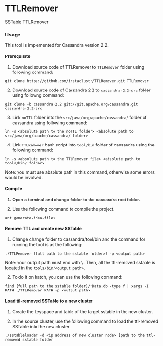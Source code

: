 # TTLRemover
SSTable TTLRemover


### Usage

This tool is implemented for Cassandra version 2.2.

#### Prerequisite
1. Download source code of TTLRemover to `TTLRemover` folder using following command:

 `git clone https://github.com/instaclustr/TTLRemover.git TTLRemover`


2. Download source code of Cassandra 2.2 to `cassandra-2.2-src` folder using followng command:

 `git clone -b cassandra-2.2 git://git.apache.org/cassandra.git cassandra-2.2-src`


3. Link `noTTL` folder into the `src/java/org/apache/cassandra/` folder of cassandra using following command:

 `ln -s <absolute path to the noTTL folder> <absolute path to src/java/org/apache/cassandra/ folder>`


4. Link `TTLRemover` bash script into `tool/bin` folder of cassandra using the following command:

 `ln -s <absolute path to the TTLRemover file> <absolute path to tools/bin/ folder>`
 
 Note: you must use absolute path in this command, otherwise some errors would be involved. 

#### Compile

1. Open a terminal and change folder to the cassandra root folder.

2. Use the following command to compile the project.

 `ant generate-idea-files`


#### Remove TTL and create new SSTable

1. Change change folder to cassandra/tool/bin and the command for running the tool is as the following:

 `./TTLRemover [full path to the sstable folder>] -p <output path>`

 Note: your output path must end with `\`. Then, all the ttl-removed sstable is located in the `tools/bin/<output path>`.


2. To do it on batch, you can use the following command:

 `find [full path to the sstable folder]/*Data.db -type f | xargs -I PATH ./TTLRemover PATH -p <output path>`
 

#### Load ttl-removed SSTable to a new cluster

1. Create the keyspace and table of the target sstable in the new cluster.


2. In the source cluster, use the following command to load the ttl-removed SSTable into the new cluster.

 `./sstableloader -d <ip address of new cluster node> [path to the ttl-removed sstable folder]`
 
 







